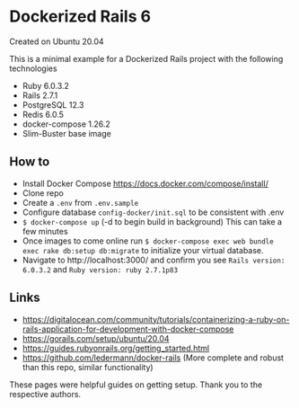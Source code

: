 # Dockerized Rails 6

Created on Ubuntu 20.04

This is a minimal example for a Dockerized Rails project with the following technologies
* Ruby 6.0.3.2
* Rails 2.7.1
* PostgreSQL 12.3
* Redis 6.0.5
* docker-compose 1.26.2
* Slim-Buster base image

## How to
* Install Docker Compose https://docs.docker.com/compose/install/
* Clone repo
* Create a `.env` from `.env.sample`
* Configure database `config-docker/init.sql` to be consistent with .env
* `$ docker-compose up` (-d to begin build in background) This can take a few minutes
* Once images to come online run `$ docker-compose exec web bundle exec rake db:setup db:migrate` to initialize your virtual database.
* Navigate to http://localhost:3000/ and confirm you see `Rails version: 6.0.3.2` and `Ruby version: ruby 2.7.1p83`

## Links
* https://digitalocean.com/community/tutorials/containerizing-a-ruby-on-rails-application-for-development-with-docker-compose
* https://gorails.com/setup/ubuntu/20.04
* https://guides.rubyonrails.org/getting_started.html
* https://github.com/ledermann/docker-rails (More complete and robust than this repo, similar functionality)

These pages were helpful guides on getting setup. Thank you to the respective authors.
